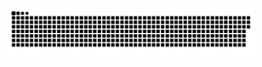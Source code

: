 
<picture>
  <source media="(prefers-color-scheme: dark)" srcset="https://raw.githubusercontent.com/sochoav8a/sochoav8a/output/github-snake-dark.svg" />
  <source media="(prefers-color-scheme: light)" srcset="https://raw.githubusercontent.com/sochoav8a/sochoav8a/output/github-snake.svg" />
  <img alt="github-snake" src="https://raw.githubusercontent.com/sochoav8a/sochoav8a/output/github-snake.svg" />
</picture>